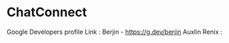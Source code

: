 # ChatConnect

Google Developers profile Link : Berjin -  https://g.dev/berjin
                                 Auxlin Renix : 
